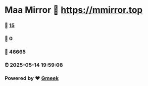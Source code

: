 # Maa Mirror :link: https://mmirror.top 
### :page_facing_up: [15](https://mmirror.top/tag.html) 
### :speech_balloon: 0 
### :hibiscus: 46665 
### :alarm_clock: 2025-05-14 19:59:08 
### Powered by :heart: [Gmeek](https://github.com/Meekdai/Gmeek)
